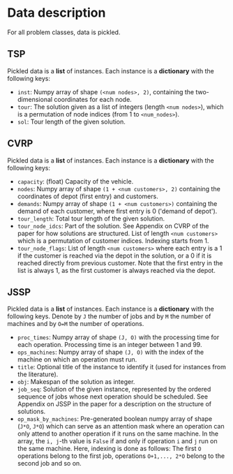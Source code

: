 # Data description

For all problem classes, data is pickled. 

## TSP

Pickled data is a **list** of instances. Each instance is a **dictionary** with the following keys:

- `inst`: Numpy array of shape `(<num nodes>, 2)`, containing the two-dimensional coordinates for each node.
- `tour`: The solution given as a list of integers (length `<num nodes>`), which is a permutation of node indices (from 1 to `<num_nodes>`).
- `sol`: Tour length of the given solution.

## CVRP

Pickled data is a **list** of instances. Each instance is a **dictionary** with the following keys:

- `capacity`: (float) Capacity of the vehicle.
- `nodes`: Numpy array of shape `(1 + <num customers>, 2)` containing the coordinates of depot (first entry) and customers.
- `demands`: Numpy array of shape `(1 + <num customers>)` containing the demand of each customer, where first entry is 0 ('demand of depot').
- `tour_length`: Total tour length of the given solution.
- `tour_node_idcs`: Part of the solution. See Appendix on CVRP of the paper for how solutions are structured. List of length `<num customers>` which is a permutation of customer indices. Indexing starts from 1.
- `tour_node_flags`: List of length `<num customers>` where each entry is a 1 if the customer is reached via the depot in the solution, or a 0 if it is reached directly from previous customer. Note that the first entry in the list is always 1, as the first customer is always reached via the depot.

## JSSP

Pickled data is a **list** of instances. Each instance is a **dictionary** with the following keys. Denote by `J` the number of jobs and by `M` the number of machines and by `O=M` the number of operations.

- `proc_times`: Numpy array of shape `(J, O)` with the processing time for each operation. Processing time is an integer between 1 and 99.
- `ops_machines`: Numpy array of shape `(J, O)` with the index of the machine on which an operation must run.
- `title`: Optional title of the instance to identify it (used for instances from the literature).
- `obj`: Makespan of the solution as integer.
- `job_seq`: Solution of the given instance, represented by the
ordered sequence of jobs whose next operation should be scheduled. See Appendix on JSSP in the paper for a description on the structure of solutions.
- `op_mask_by_machines`: Pre-generated boolean numpy array of shape (`J*O`, `J*O`) which can serve as an attention mask where an operation can only attend to another operation if it runs on the same machine. In the array, the `i, j`-th value is `False` if and only if operation `i` and `j` run on the same machine. Here, indexing is done as follows: The first `O` operations belong to the first job, operations `O+1,..., 2*O` belong to the second job and so on.